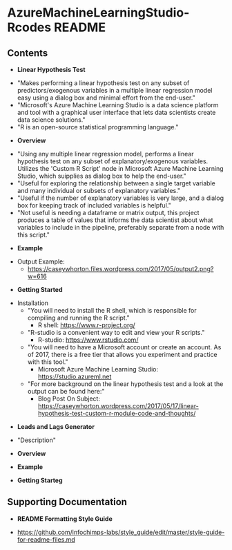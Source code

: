 # AzureMachineLearningStudio-Rcodes README

## Contents

* **Linear Hypothesis Test**
- "Makes performing a linear hypothesis test on any subset of predictors/exogenous variables in a multiple linear regression model easy using a dialog box and minimal effort from the end-user."
- "Microsoft's Azure Machine Learning Studio is a data science platform and tool with a graphical user interface that lets data scientists create data science solutions."
- "R is an open-source statistical programming language."

* **Overview**
- "Using any multiple linear regression model, performs a linear hypothesis test on any subset of explanatory/exogenous variables.  Utilizes the 'Custom R Script' node in Microsoft Azure Machine Learning Studio, which suipplies as dialog box to help the end-user."
- "Useful for exploring the relationship between a single target variable and many individual or subsets of explanatory variables."
- "Useful if the number of explanatory variables is very large, and a dialog box for keeping track of included variables is helpful."
- "Not useful is needing a dataframe or matrix output, this project produces a table of values that informs the data scientist about what variables to include in the pipeline, preferably separate from a node with this script."

* **Example**
- Output Example:
  - https://caseywhorton.files.wordpress.com/2017/05/output2.png?w=616

* **Getting Started**
- Installation
  - "You will need to install the R shell, which is responsible for compiling and running the R script."
    - R shell: https://www.r-project.org/
  - "R-studio is a convenient way to edit and view your R scripts."
    - R-studio: https://www.rstudio.com/
  - "You will need to have a Microsoft account or create an account.  As of 2017, there is a free tier that allows you experiment and practice with this tool."
    - Microsoft Azure Machine Learning Studio: https://studio.azureml.net
  - "For more background on the linear hypothesis test and a look at the output can be found here:"
    - Blog Post On Subject: https://caseywhorton.wordpress.com/2017/05/17/linear-hypothesis-test-custom-r-module-code-and-thoughts/

* **Leads and Lags Generator**
- "Description"

* **Overview**

* **Example**

* **Getting Starteg**

## Supporting Documentation

* **README Formatting Style Guide**
- https://github.com/infochimps-labs/style_guide/edit/master/style-guide-for-readme-files.md
